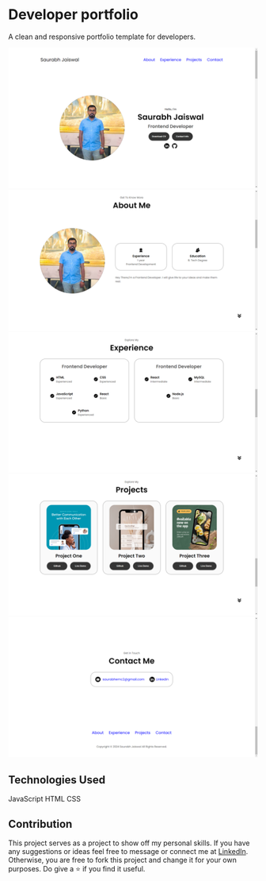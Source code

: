 # Developer portfolio

A clean and responsive portfolio template for developers.

![preview_img1](https://github.com/sanyam-saurabh/Frontend-Projects/blob/main/Developer%20Portfolio/assets/preview_img1.png)
![preview_img2](https://github.com/sanyam-saurabh/Frontend-Projects/blob/main/Developer%20Portfolio/assets/preview_img2.png)
![preview_img3](https://github.com/sanyam-saurabh/Frontend-Projects/blob/main/Developer%20Portfolio/assets/preview_img3.png)
![preview_img4](https://github.com/sanyam-saurabh/Frontend-Projects/blob/main/Developer%20Portfolio/assets/preview_img4.png)
![preview_img5](https://github.com/sanyam-saurabh/Frontend-Projects/blob/main/Developer%20Portfolio/assets/preview_img5.png)

## Technologies Used
JavaScript
HTML
CSS

## Contribution

This project serves as a project to show off my personal skills. If you have any suggestions or ideas feel free to message or connect me at [LinkedIn](https://www.linkedin.com/in/sanyam-saurabh/). Otherwise, you are free to fork this project and change it for your own purposes. Do give a ⭐ if you find it useful.
